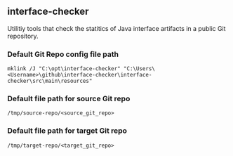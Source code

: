 ## interface-checker
Utilitiy tools that check the statitics of Java interface artifacts in a public Git repository.

### Default Git Repo config file path
	mklink /J "C:\opt\interface-checker" "C:\Users\<Username>\github\interface-checker\interface-checker\src\main\resources"

### Default file path for source Git repo
	/tmp/source-repo/<source_git_repo>
	
### Default file path for target Git repo
	/tmp/target-repo/<target_git_repo>
	